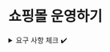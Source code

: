 # 쇼핑몰 운영하기

<details>
<summary>요구 사항 체크 ✔️</summary>
<div markdown="1">

- ✅ 쇼핑몰 개설
    - ✅ 일반 사용자가 사업자 사용자로 전환될 때 **준비중** 상태의 쇼핑몰이 추가된다. 사업자 사용자는 이 쇼핑몰의 주인이 된다.
    - ✅ 쇼핑몰에는 이름, 소개, 분류의 정보를 가지고 있으며, 주인은 자유롭게 수정이 가능하다.
        - ✅ 분류의 종류는 서비스 제작자에 의해 미리 정해진다. (최소 5)
    - ✅ 쇼핑몰의 이름, 소개, 분류가 전부 작성된 상태라면 쇼핑몰을 개설 신청을 할 수 있다.
    - ✅ 관리자는 개설 신청된 쇼핑몰의 목록을 확인할 수 있으며, 정보를 확인후 허가 또는 불허 할 수 있다.
        - ✅ 불허 할 경우 그 이유를 함께 작성해야 한다.
        - ✅ 불허된 이유를 쇼핑몰의 주인이 확인할 수 있어야 한다.
    - ✅ 개설이 허가된 쇼핑몰을 **오픈** 상태가 된다.
    - ✅ 쇼핑몰 주인은 사유를 작성하여 쇼핑몰 폐쇄 요청을 할 수 있다.
        - ✅ 관리자는 쇼핑몰 폐쇄 요청을 확인 후 수락할 수 있다.


- ✅ 쇼핑몰 관리
    - ✅ 쇼핑몰 주인은 쇼핑몰에 상품을 등록할 수 있다.
        - ✅ 필수적인 정보는 상품 이름, 상품 이미지, 상품 설명, 상품 가격, ~~상품 분류, 상품 소분류,~~ 상품 재고가 있다.
        - ✅ ~~상품 분류와 소분류는 쇼핑몰의 주인이 추가하거나, 다른 쇼핑몰 주인이 추가했던 분류를 바탕으로 선택할 수 있다.~~
    - ✅ ~~관리자는 상품 분류 목록을 보고, 유사한 분류를 같은 분류가 될 수 있도록 분류를 수정할 수 있다.~~
        - ✅ ~~쇼핑몰 주인이 취해야 하는 추가적 행동은 없다.~~
    - ✅ 쇼핑몰 주인은 등록한 상품을 수정할 수 있다.
    - ✅ ~~쇼핑몰 주인은 등록한 상품의 할인을 진행할 수 있다.~~
        - ✅ ~~기한과 할인율을 바탕으로, 할인 가격이 자동으로 적용되도록 한다.~~
    - ✅ 쇼핑몰 주인은 등록한 상품을 삭제할 수 있다.


- ✅ 쇼핑몰 조회
    - ✅ 비활성 사용자를 제외한 사용자는 쇼핑몰을 조회할 수 있다.
        - ✅ 조건 없이 조회할 경우, 가장 최근에 거래가 있었던 쇼핑몰 순서로 조회된다.
        - ✅ 이름, 쇼핑몰 분류, ~~등록된 상품 분류, 등록된 상품 소분류~~ 를 조건으로 쇼핑몰을 검색할 수 있다. ~~단, 분류와 소분류는 하나만 선택이 가능하다.~~


- 쇼핑몰 상품 검색
    - 비활성 사용자를 제외한 사용자는 쇼핑몰의 상품을 검색할 수 있다.
        - 이름, ~~상품 분류, 상품 소분류,~~ 가격 범위를 기준으로 상품을 검색할 수 있다. ~~단, 분류와 소분류는 하나만 선택이 가능하다.~~
        - 조회되는 상품이 등록된 쇼핑몰에 대한 정보가 함께 제공되어야 한다.


- 쇼핑몰 상품 구매
    - 비활성 사용자를 제외한 사용자는 쇼핑몰의 상품을 구매할 수 있다.
        - 상품과 구매 수량을 기준으로 구매 요청을 할 수 있다.
        - 구매 요청 후 사용자는 구매에 필요한 금액을 전달한다고 가정한다.
        - 주인이 전달된 금액을 확인하면 구매 요청을 수락할 수 있다.
        - 구매 요청이 수락되면, 상품 재고가 자동으로 갱신된다. 이후엔 구매 취소가 불가능하다.
        - 구매 요청이 수락되기 전에는 구매 요청을 취소할 수 있다.

</div>
</details>


